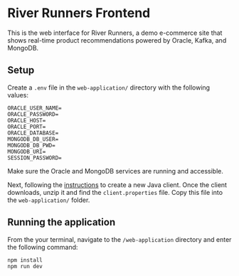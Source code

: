# River Runners Frontend

This is the web interface for River Runners, a demo e-commerce site that shows real-time product recommendations powered by Oracle, Kafka, and MongoDB.

## Setup

Create a `.env` file in the `web-application/` directory with the following values:

```shell
ORACLE_USER_NAME=
ORACLE_PASSWORD=
ORACLE_HOST=
ORACLE_PORT=
ORACLE_DATABASE=
MONGODB_DB_USER=
MONGODB_DB_PWD=
MONGODB_URI=
SESSION_PASSWORD=
```

Make sure the Oracle and MongoDB services are running and accessible.

Next, following the [instructions](https://docs.confluent.io/cloud/current/client-apps/config-client.html) to create a new Java client. Once the client downloads, unzip it and find the `client.properties` file. Copy this file into the `web-application/` folder.

## Running the application

From the your terminal, navigate to the `/web-application` directory and enter the following command:

```shell
npm install
npm run dev
```